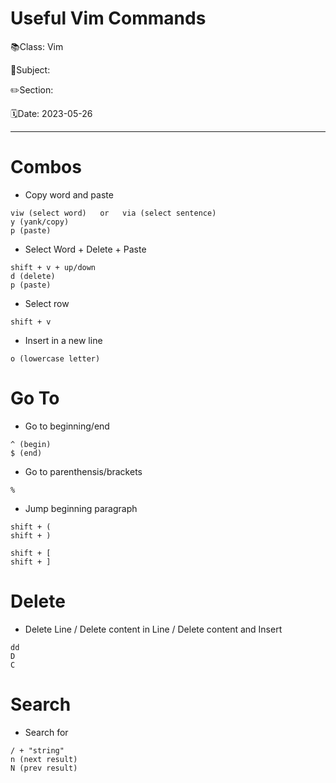 # Useful Vim Commands

📚Class: Vim

📘Subject: <a href="https://github.com/lamula21/cheat-sheets/blob/main/"></a>

✏️Section: 

🗓️Date: 2023-05-26

---
# Combos
- Copy word and paste
```vim
viw (select word)   or   via (select sentence)
y (yank/copy)
p (paste)
```

- Select Word + Delete + Paste
```vim
shift + v + up/down
d (delete)
p (paste)
```


- Select row
```vim
shift + v
```

- Insert in a new line
```vim
o (lowercase letter)
```

# Go To
- Go to beginning/end
```vim
^ (begin)
$ (end)
```

- Go to parenthensis/brackets
```vim
%
```

- Jump beginning paragraph
```vim
shift + ( 
shift + )

shift + [
shift + ]
```

# Delete
- Delete Line / Delete content in Line / Delete content and Insert
```vim
dd
D
C
```

# Search 
- Search for
```vim
/ + "string"
n (next result) 
N (prev result)
```

